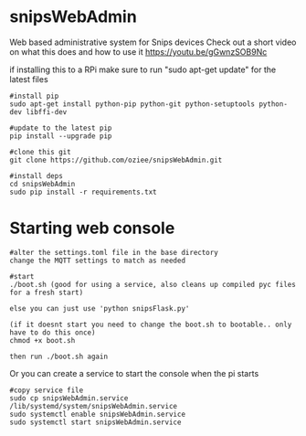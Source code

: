 # snipsWebAdmin
Web based administrative system for Snips devices
Check out a short video on what this does and how to use it
https://youtu.be/gGwnzSOB9Nc


if installing this to a RPi make sure to run "sudo apt-get update" for the latest files

    #install pip
    sudo apt-get install python-pip python-git python-setuptools python-dev libffi-dev

    #update to the latest pip
    pip install --upgrade pip
    
    #clone this git
    git clone https://github.com/oziee/snipsWebAdmin.git
    
    #install deps
    cd snipsWebAdmin
    sudo pip install -r requirements.txt
    
# Starting web console


    #alter the settings.toml file in the base directory
    change the MQTT settings to match as needed
    
    #start
    ./boot.sh (good for using a service, also cleans up compiled pyc files for a fresh start)

    else you can just use 'python snipsFlask.py' 
    
    (if it doesnt start you need to change the boot.sh to bootable.. only have to do this once)
    chmod +x boot.sh
    
    then run ./boot.sh again
    
Or you can create a service to start the console when the pi starts

    #copy service file
    sudo cp snipsWebAdmin.service /lib/systemd/system/snipsWebAdmin.service
    sudo systemctl enable snipsWebAdmin.service
    sudo systemctl start snipsWebAdmin.service



